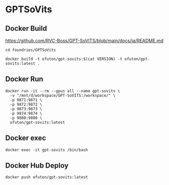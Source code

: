 # GPTSoVits

## Docker Build

<https://github.com/RVC-Boss/GPT-SoVITS/blob/main/docs/ja/README.md>

```shell
cd foundries/GPTSoVits

docker build -t ofuton/gpt-sovits:$(cat VERSION) -t ofuton/gpt-sovits:latest .
```

## Docker Run

```shell
docker run -it --rm --gpus all --name gpt-sovits \
  -v "/mnt/d/workspace/GPT-SoVITS:/workspace/" \
  -p 9871:9871 \
  -p 9872:9872 \
  -p 9873:9873 \
  -p 9874:9874 \
  -p 9880:9880 \
  ofuton/gpt-sovits:latest
```

## Docker exec

```shell
docker exec -it gpt-sovits /bin/bash
```

## Docker Hub Deploy

```shell
docker push ofuton/gpt-sovits:latest
```

